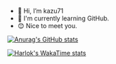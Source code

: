 - 👋 Hi, I’m kazu71
- 🌱 I'm currently learning GitHub.
- 😊 Nice to meet you.

[![Anurag's GitHub stats](https://github-readme-stats.vercel.app/api?username=kaka71&theme=gruvbox)](https://github.com/anuraghazra/github-readme-stats)

[![Harlok's WakaTime stats](https://github-readme-stats.vercel.app/api/wakatime?username=kaka71&theme=dracula)](https://github.com/anuraghazra/github-readme-stats)




<!---
kazu71/kazu71 is a ✨ special ✨ repository because its `README.md` (this file) appears on your GitHub profile.
You can click the Preview link to take a look at your changes.
--->

